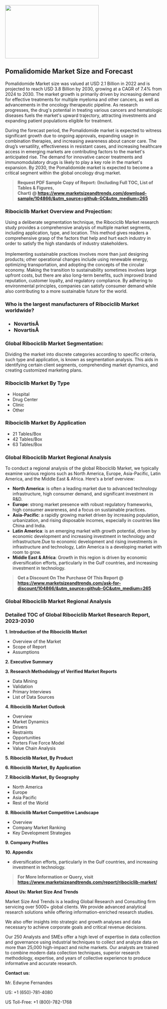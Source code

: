 <p><img class="alignnone size-medium wp-image-20088" src="https://ffe5etoiles.com/wp-content/uploads/2024/12/MST1-300x171.png" alt="" width="300" height="171" /></p><h2>Pomalidomide Market Size and Forecast</h2><p>Pomalidomide Market size was valued at USD 2.1 Billion in 2022 and is projected to reach USD 3.8 Billion by 2030, growing at a CAGR of 7.4% from 2024 to 2030. The market growth is primarily driven by increasing demand for effective treatments for multiple myeloma and other cancers, as well as advancements in the oncology therapeutic pipeline. As research progresses, the drug's potential in treating various cancers and hematologic diseases fuels the market's upward trajectory, attracting investments and expanding patient populations eligible for treatment.</p><p>During the forecast period, the Pomalidomide market is expected to witness significant growth due to ongoing approvals, expanding usage in combination therapies, and increasing awareness about cancer care. The drug’s versatility, effectiveness in resistant cases, and increasing healthcare access in emerging markets are contributing factors to the market's anticipated rise. The demand for innovative cancer treatments and immunomodulatory drugs is likely to play a key role in the market's expansion. By 2030, the Pomalidomide market is expected to become a critical segment within the global oncology drug market.</p></p><blockquote id="" class=""><strong>Request PDF Sample Copy of Report: (Including Full TOC, List of Tables &amp; Figures, Chart)&nbsp;@&nbsp;<strong><a href="https://www.marketsizeandtrends.com/download-sample/104866/&utm_source=github-GC&utm_medium=265" target="_blank">https://www.marketsizeandtrends.com/download-sample/104866/&utm_source=github-GC&utm_medium=265</a></strong></strong></blockquote><h3 id="" class="">Ribociclib Market&nbsp;Overview and Projection:</h3><p id="" class="">Using a deliberate segmentation technique, the Ribociclib Market research study provides a comprehensive analysis of multiple market segments, including application, type, and location. This method gives readers a comprehensive grasp of the factors that help and hurt each industry in order to satisfy the high standards of industry stakeholders. <br /> <br />Implementing sustainable practices involves more than just designing products; other operational changes include using renewable energy, optimizing transportation, and adopting the concepts of the circular economy. Making the transition to sustainability sometimes involves large upfront costs, but there are also long-term benefits, such improved brand reputation, customer loyalty, and regulatory compliance. By adhering to environmental principles, companies can satisfy consumer demand while also contributing to a more sustainable future for the world.</p><h3 id="" class="">Who is the largest manufacturers of&nbsp;Ribociclib Market worldwide?</h3><h3 class=""><p><ul><li>NovartisÂ </li><li> NovartisÂ </li></ul></p></h3><h3 id="" class="">Global&nbsp;Ribociclib Market Segmentation:</h3><p id="" class="">Dividing the market into discrete categories according to specific criteria, such type and application, is known as segmentation analysis. This aids in identifying certain client segments, comprehending market dynamics, and creating customized marketing plans.</p><h3 id="" class="">Ribociclib Market&nbsp;By Type</h3><p><p><ul><li>Hospital </li><li> Drug Center </li><li> Clinic </li><li> Other</p></li></ul></p></p><h3 id="" class="">Ribociclib Market&nbsp;By Application</h3><p class=""><p><ul><li>21 Tables/Box </li><li> 42 Tables/Box </li><li> 63 Tables/Box</li></ul></p></p><h3 id="" class="">Global Ribociclib Market Regional Analysis</h3><p id="" class="">To conduct a regional analysis of the global Ribociclib Market, we typically examine various regions such as North America, Europe, Asia-Pacific, Latin America, and the Middle East &amp; Africa. Here's a brief overview:</p><ul><li><strong>North America</strong>: is often a leading market due to advanced technology infrastructure, high consumer demand, and significant investment in R&amp;D.</li><li><strong>Europe</strong>: strong market presence with robust regulatory frameworks, high consumer awareness, and a focus on sustainable practices.</li><li><strong>Asia-Pacific</strong>: a rapidly growing market driven by increasing population, urbanization, and rising disposable incomes, especially in countries like China and India.</li><li><strong>Latin America</strong>: is an emerging market with growth potential, driven by economic development and increasing investment in technology and infrastructure.Due to economic development and rising investments in infrastructure and technology, Latin America is a developing market with room to grow.</li><li><strong>Middle East &amp; Africa</strong>: Growth in this region is driven by economic diversification efforts, particularly in the Gulf countries, and increasing investment in technology.</li></ul><blockquote id="" class=""><strong>Get a Discount On The Purchase Of This Report @ <strong><a href="https://www.marketsizeandtrends.com/ask-for-discount/104866/&utm_source=github-GC&utm_medium=265" target="_blank">https://www.marketsizeandtrends.com/ask-for-discount/104866/&utm_source=github-GC&utm_medium=265</a></strong></strong></blockquote><h3 id="" class="">Global Ribociclib Market Regional Analysis</h3><h3 id="" class="">Detailed TOC of Global Ribociclib Market Research Report, 2023-2030</h3><p id="" class=""><strong>1. Introduction of the Ribociclib Market</strong></p><ul><li>Overview of the Market</li><li>Scope of Report</li><li>Assumptions</li></ul><p id="" class=""><strong>2. Executive Summary</strong></p><p id="" class=""><strong>3. Research Methodology of Verified Market Reports</strong></p><ul><li>Data Mining</li><li>Validation</li><li>Primary Interviews</li><li>List of Data Sources</li></ul><p id="" class=""><strong>4. Ribociclib Market Outlook</strong></p><ul><li>Overview</li><li>Market Dynamics</li><li>Drivers</li><li>Restraints</li><li>Opportunities</li><li>Porters Five Force Model</li><li>Value Chain Analysis</li></ul><p id="" class=""><strong>5. Ribociclib Market, By Product</strong></p><p id="" class=""><strong>6. Ribociclib Market, By Application</strong></p><p id="" class=""><strong>7. Ribociclib Market, By Geography</strong></p><ul><li>North America</li><li>Europe</li><li>Asia Pacific</li><li>Rest of the World</li></ul><p id="" class=""><strong>8. Ribociclib Market Competitive Landscape</strong></p><ul><li>Overview</li><li>Company Market Ranking</li><li>Key Development Strategies</li></ul><p id="" class=""><strong>9. Company Profiles</strong></p><p id="" class=""><strong>10. Appendix</strong></p><ul><li>diversification efforts, particularly in the Gulf countries, and increasing investment in technology.</li></ul><blockquote id="" class=""><strong>For More Information or Query, visit <strong><strong><a href="https://www.marketsizeandtrends.com/report/ribociclib-market/" target="_blank">https://www.marketsizeandtrends.com/report/ribociclib-market/</a></strong></strong></strong></blockquote><p id="" class=""><strong>About Us: Market Size And Trends</strong></p><p id="" class="">Market Size And Trends is a leading Global Research and Consulting firm servicing over 5000+ global clients. We provide advanced analytical research solutions while offering information-enriched research studies.</p><p id="" class="">We also offer insights into strategic and growth analyses and data necessary to achieve corporate goals and critical revenue decisions.</p><p id="" class="">Our 250 Analysts and SMEs offer a high level of expertise in data collection and governance using industrial techniques to collect and analyze data on more than 25,000 high-impact and niche markets. Our analysts are trained to combine modern data collection techniques, superior research methodology, expertise, and years of collective experience to produce informative and accurate research.</p><p id="" class=""><strong>Contact us:</strong></p><p id="" class="">Mr. Edwyne Fernandes</p><p id="" class="">US: +1 (650)-781-4080</p><p id="" class="">US Toll-Free: +1 (800)-782-1768</p>

